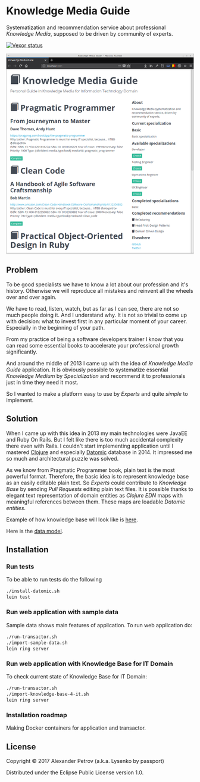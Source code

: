 # Knowledge Media Guide

Systematization and recommendation service about professional *Knowledge Media*, supposed to be driven by community of experts.

[![Vexor status](https://ci.vexor.io/projects/e69891ed-74f3-47b8-acd1-06c2da0612cd/status.svg)](https://ci.vexor.io/ui/projects/e69891ed-74f3-47b8-acd1-06c2da0612cd/builds)

![kmg screenshot](https://github.com/alexpetrov/kmg/blob/master/resources/kmg.png)

## Problem

To be good specialists we have to know a lot about our profession and it's history.
Otherwise we will reproduce all mistakes and reinvent all the wheels over and over again.

We have to read, listen, watch, but as far as I can see, there are not so much people doing it.
And I understand why. It is not so trivial to come up with decision: what to invest first in any particular moment of your career. Especially in the beginning of your path.

From my practice of being a software developers trainer I know that you can read some essential books to accelerate your professional growth significantly.

And around the middle of 2013 I came up with the idea of *Knowledge Media Guide* application.
It is obviously possible to systematize essential *Knowledge Medium* by *Specialization* and recommend it to professionals just in time they need it most.

So I wanted to make a platform easy to use by *Experts* and quite *simple* to implement.

## Solution

When I came up with this idea in 2013 my main technologies were JavaEE and Ruby On Rails. But I felt like there is too much accidental complexity there even with Rails.
I couldn't start implementing application until I mastered [Clojure](http://clojure.org) and especially [Datomic](http://www.datomic.com/) database in 2014.
It impressed me so much and architectural puzzle was solved.

As we know from Pragmatic Programmer book, plain text is the most powerful format. Therefore, the basic idea is to represent knowledge base as an easily editable plain text.
So *Experts* could contribute to *Knowledge Base* by sending *Pull Requests* editing plain text files.
It is possible thanks to elegant text representation of domain entities as *Clojure EDN* maps with meaningful references between them.
These maps are loadable *Datomic entities*.

Example of how knowledge base will look like is [here](https://github.com/alexpetrov/kmg/blob/master/resources/knowledge_base4it.edn).

Here is the [data model](https://github.com/alexpetrov/kmg/blob/master/kmg-schema.png).

## Installation

### Run tests

To be able to run tests do the following

```
./install-datomic.sh
lein test
```

### Run web application with sample data

Sample data shows main features of application.
To run web application do:

```
./run-transactor.sh
./import-sample-data.sh
lein ring server
```

### Run web application with Knowledge Base for IT Domain

To check current state of Knowledge Base for IT Domain:

```
./run-transactor.sh
./import-knowledge-base-4-it.sh
lein ring server
```

### Installation roadmap

Making Docker containers for application and transactor.

## License

Copyright © 2017 Alexander Petrov (a.k.a. Lysenko by passport)

Distributed under the Eclipse Public License version 1.0.
